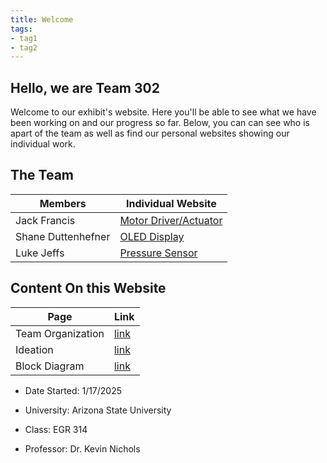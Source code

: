 ```yaml
---
title: Welcome
tags:
- tag1
- tag2
---
```


## Hello, we are Team 302
Welcome to our exhibit's website. Here you'll be able to see what we have been working on and our progress so far. Below, you can can see who is apart of the team as well as find our personal websites showing our individual work. 

## The Team
**Members** | **Individual Website**
------------|-----------------------
Jack Francis | [Motor Driver/Actuator](https://jmfran17.github.io/Jack_Datasheet.github.io/)
Shane Duttenhefner | [OLED Display](https://shaneduttenhefner.github.io/)
Luke Jeffs | [Pressure Sensor](https://lukedjeffs.github.io/LukeDJ.github.io/)

## Content On this Website
**Page** | **Link**
---------|---------
Team Organization | [link](https://asu-egr314-2025-s-302.github.io/EGR314-2025-S-302/charts/)
Ideation | [link](https://asu-egr314-2025-s-302.github.io/EGR314-2025-S-302/ConceptIdeation/)
Block Diagram | [link](https://asu-egr314-2025-s-302.github.io/EGR314-2025-S-302/Block%20Diagram/)

- Date Started: 1/17/2025

- University: Arizona State University
  
- Class: EGR 314
  
- Professor: Dr. Kevin Nichols


